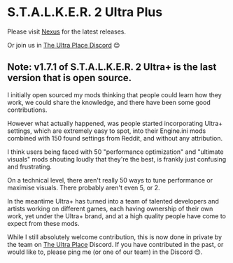 # S.T.A.L.K.E.R. 2 Ultra Plus

Please visit [Nexus](https://www.nexusmods.com/stalker2heartofchornobyl/mods/484) for the latest releases.

Or join us in [The Ultra Place Discord](https://discord.gg/ultraplace) 😊

## Note: v1.7.1 of S.T.A.L.K.E.R. 2 Ultra+ is the last version that is open source.

I initially open sourced my mods thinking that people could learn how they work, we could share the knowledge, and there have been some good contributions.

However what actually happened, was people started incorporating Ultra+ settings, which are extremely easy to spot, into their Engine.ini mods combined with 150 found settings from Reddit, and without any attribution.

I think users being faced with 50 "performance optimization" and "ultimate visuals" mods shouting loudly that they're the best, is frankly just confusing and frustrating.

On a technical level, there aren't really 50 ways to tune performance or maximise visuals. There probably aren't even 5, or 2.

In the meantime Ultra+ has turned into a team of talented developers and artists working on different games, each having ownership of their own work, yet under the Ultra+ brand, and at a high quality people have come to expect from these mods.

While I still absolutely welcome contribution, this is now done in private by the team on [The Ultra Place](https://discord.gg/ultraplace) Discord. If you have contributed in the past, or would like to, please ping me (or one of our team) in the Discord 😊.
